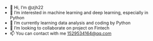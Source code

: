 - 👋 Hi, I’m @zjh22
- 👀 I’m interested in machine learning and deep learning, especially in Python
- 🌱 I’m currently learning data analysis and coding by Python
- 💞️ I’m looking to collaborate on project on Fintech
- 📫 You can contact with me <1529534164@qq.com>


<!---
zjh22/zjh22 is a ✨ special ✨ repository because its `README.md` (this file) appears on your GitHub profile.
You can click the Preview link to take a look at your changes.
--->
